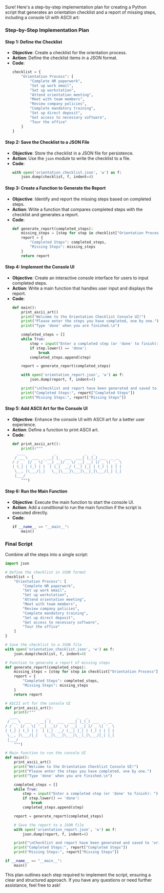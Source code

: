 Sure! Here's a step-by-step implementation plan for creating a Python script that generates an orientation checklist and a report of missing steps, including a console UI with ASCII art:

### Step-by-Step Implementation Plan

#### Step 1: Define the Checklist
- **Objective**: Create a checklist for the orientation process.
- **Action**: Define the checklist items in a JSON format.
- **Code**:
    ```python
    checklist = {
        "Orientation Process": [
            "Complete HR paperwork",
            "Set up work email",
            "Set up workstation",
            "Attend orientation meeting",
            "Meet with team members",
            "Review company policies",
            "Complete mandatory training",
            "Set up direct deposit",
            "Get access to necessary software",
            "Tour the office"
        ]
    }
    ```

#### Step 2: Save the Checklist to a JSON File
- **Objective**: Store the checklist in a JSON file for persistence.
- **Action**: Use the `json` module to write the checklist to a file.
- **Code**:
    ```python
    with open('orientation_checklist.json', 'w') as f:
        json.dump(checklist, f, indent=4)
    ```

#### Step 3: Create a Function to Generate the Report
- **Objective**: Identify and report the missing steps based on completed steps.
- **Action**: Write a function that compares completed steps with the checklist and generates a report.
- **Code**:
    ```python
    def generate_report(completed_steps):
        missing_steps = [step for step in checklist["Orientation Process"] if step not in completed_steps]
        report = {
            "Completed Steps": completed_steps,
            "Missing Steps": missing_steps
        }
        return report
    ```

#### Step 4: Implement the Console UI
- **Objective**: Create an interactive console interface for users to input completed steps.
- **Action**: Write a main function that handles user input and displays the report.
- **Code**:
    ```python
    def main():
        print_ascii_art()
        print("Welcome to the Orientation Checklist Console UI!")
        print("Please enter the steps you have completed, one by one.")
        print("Type 'done' when you are finished.\n")

        completed_steps = []
        while True:
            step = input("Enter a completed step (or 'done' to finish): ")
            if step.lower() == 'done':
                break
            completed_steps.append(step)

        report = generate_report(completed_steps)

        with open('orientation_report.json', 'w') as f:
            json.dump(report, f, indent=4)

        print("\nChecklist and report have been generated and saved to 'orientation_checklist.json' and 'orientation_report.json' respectively.")
        print("Completed Steps:", report["Completed Steps"])
        print("Missing Steps:", report["Missing Steps"])
    ```

#### Step 5: Add ASCII Art for the Console UI
- **Objective**: Enhance the console UI with ASCII art for a better user experience.
- **Action**: Define a function to print ASCII art.
- **Code**:
    ```python
    def print_ascii_art():
        print(r"""
      ____             _             _   _             
     / __ \  ___  _ __| |_  ___  ___| |_(_) ___  _ __  
    / / _` |/ _ \| '__| __|/ _ \/ __| __| |/ _ \| '_ \ 
    | (_| | (_) | |  | |_|  __/ (__| |_| | (_) | | | |
     \__, |\___/|_|   \__|\___|\___|\__|_|\___/|_| |_|
     |___/                                             
        """)
    ```

#### Step 6: Run the Main Function
- **Objective**: Execute the main function to start the console UI.
- **Action**: Add a conditional to run the main function if the script is executed directly.
- **Code**:
    ```python
    if __name__ == "__main__":
        main()
    ```

### Final Script
Combine all the steps into a single script:

```python
import json

# Define the checklist in JSON format
checklist = {
    "Orientation Process": [
        "Complete HR paperwork",
        "Set up work email",
        "Set up workstation",
        "Attend orientation meeting",
        "Meet with team members",
        "Review company policies",
        "Complete mandatory training",
        "Set up direct deposit",
        "Get access to necessary software",
        "Tour the office"
    ]
}

# Save the checklist to a JSON file
with open('orientation_checklist.json', 'w') as f:
    json.dump(checklist, f, indent=4)

# Function to generate a report of missing steps
def generate_report(completed_steps):
    missing_steps = [step for step in checklist["Orientation Process"] if step not in completed_steps]
    report = {
        "Completed Steps": completed_steps,
        "Missing Steps": missing_steps
    }
    return report

# ASCII art for the console UI
def print_ascii_art():
    print(r"""
  ____             _             _   _             
 / __ \  ___  _ __| |_  ___  ___| |_(_) ___  _ __  
/ / _` |/ _ \| '__| __|/ _ \/ __| __| |/ _ \| '_ \ 
| (_| | (_) | |  | |_|  __/ (__| |_| | (_) | | | |
 \__, |\___/|_|   \__|\___|\___|\__|_|\___/|_| |_|
 |___/                                             
    """)

# Main function to run the console UI
def main():
    print_ascii_art()
    print("Welcome to the Orientation Checklist Console UI!")
    print("Please enter the steps you have completed, one by one.")
    print("Type 'done' when you are finished.\n")

    completed_steps = []
    while True:
        step = input("Enter a completed step (or 'done' to finish): ")
        if step.lower() == 'done':
            break
        completed_steps.append(step)

    report = generate_report(completed_steps)

    # Save the report to a JSON file
    with open('orientation_report.json', 'w') as f:
        json.dump(report, f, indent=4)

    print("\nChecklist and report have been generated and saved to 'orientation_checklist.json' and 'orientation_report.json' respectively.")
    print("Completed Steps:", report["Completed Steps"])
    print("Missing Steps:", report["Missing Steps"])

if __name__ == "__main__":
    main()
```

This plan outlines each step required to implement the script, ensuring a clear and structured approach. If you have any questions or need further assistance, feel free to ask!
